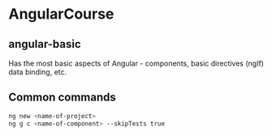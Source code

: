 # AngularCourse

## angular-basic
Has the most basic aspects of Angular - components, basic directives (ngIf) data binding, etc.

## Common commands
```sh
ng new <name-of-project>
ng g c <name-of-component> --skipTests true
```
